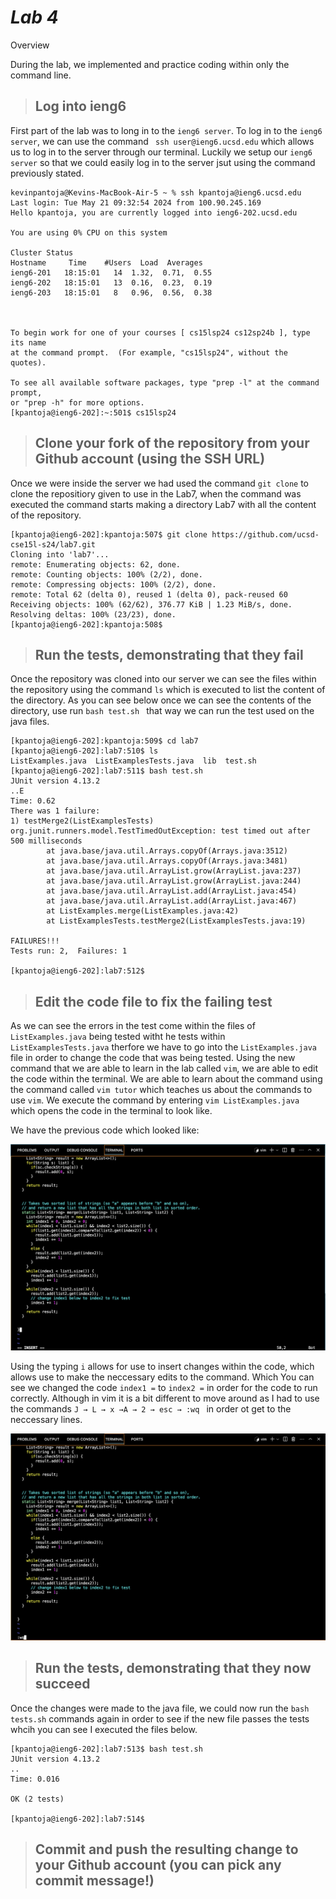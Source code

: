 # ___Lab 4___ 

Overview 

During the lab, we implemented and practice coding within only the command line.

> ## Log into ieng6 ##

First part of the lab was to long in to the `ieng6 server`. To log in to the `ieng6 server`, we can use the command ` ssh user@ieng6.ucsd.edu` which allows us to log in to the server through our terminal. Luckily we setup our `ieng6 server` so that we could easily log in to the server jsut using the command previously stated.

```
kevinpantoja@Kevins-MacBook-Air-5 ~ % ssh kpantoja@ieng6.ucsd.edu
Last login: Tue May 21 09:32:54 2024 from 100.90.245.169
Hello kpantoja, you are currently logged into ieng6-202.ucsd.edu

You are using 0% CPU on this system

Cluster Status 
Hostname     Time    #Users  Load  Averages  
ieng6-201   18:15:01   14  1.32,  0.71,  0.55
ieng6-202   18:15:01   13  0.16,  0.23,  0.19
ieng6-203   18:15:01   8   0.96,  0.56,  0.38

 

To begin work for one of your courses [ cs15lsp24 cs12sp24b ], type its name 
at the command prompt.  (For example, "cs15lsp24", without the quotes).

To see all available software packages, type "prep -l" at the command prompt,
or "prep -h" for more options.
[kpantoja@ieng6-202]:~:501$ cs15lsp24 
```

> ## Clone your fork of the repository from your Github account (using the SSH URL) ##

Once we were inside the server we had used the command `git clone` to clone the repositiory given to use in the Lab7, when the command was executed the command starts making a directory Lab7 with all the content of the repository. 

```
[kpantoja@ieng6-202]:kpantoja:507$ git clone https://github.com/ucsd-cse15l-s24/lab7.git
Cloning into 'lab7'...
remote: Enumerating objects: 62, done.
remote: Counting objects: 100% (2/2), done.
remote: Compressing objects: 100% (2/2), done.
remote: Total 62 (delta 0), reused 1 (delta 0), pack-reused 60
Receiving objects: 100% (62/62), 376.77 KiB | 1.23 MiB/s, done.
Resolving deltas: 100% (23/23), done.
[kpantoja@ieng6-202]:kpantoja:508$
```

> ## Run the tests, demonstrating that they fail

Once the repository was cloned into our server we can see the files within the repository using the command `ls` which is executed to list the content of the directory. As you can see below once we can see the contents of the directory, use run `bash test.sh ` that way we can run the test used on the java files.

```
[kpantoja@ieng6-202]:kpantoja:509$ cd lab7 
[kpantoja@ieng6-202]:lab7:510$ ls
ListExamples.java  ListExamplesTests.java  lib  test.sh
[kpantoja@ieng6-202]:lab7:511$ bash test.sh
JUnit version 4.13.2
..E
Time: 0.62
There was 1 failure:
1) testMerge2(ListExamplesTests)
org.junit.runners.model.TestTimedOutException: test timed out after 500 milliseconds
        at java.base/java.util.Arrays.copyOf(Arrays.java:3512)
        at java.base/java.util.Arrays.copyOf(Arrays.java:3481)
        at java.base/java.util.ArrayList.grow(ArrayList.java:237)
        at java.base/java.util.ArrayList.grow(ArrayList.java:244)
        at java.base/java.util.ArrayList.add(ArrayList.java:454)
        at java.base/java.util.ArrayList.add(ArrayList.java:467)
        at ListExamples.merge(ListExamples.java:42)
        at ListExamplesTests.testMerge2(ListExamplesTests.java:19)

FAILURES!!!
Tests run: 2,  Failures: 1

[kpantoja@ieng6-202]:lab7:512$ 
```

> ## Edit the code file to fix the failing test

As we can see the errors in the test come within the files of `ListExamples.java` being tested witht he tests within `ListExamplesTests.java` therfore we have to go into the `ListExamples.java` file in order to change the code that was being tested. Using the new command that we are able to learn in the lab called `vim`, we are able to edit the code within the terminal. We are able to learn about the command using the command called `vim tutor` which teaches us about the commands to use `vim`. We execute the command by entering `vim ListExamples.java` which opens the code in the terminal to look like.

We have the previous code which looked like:

![Image](https://github.com/Kpantoja2905/cse15l-lab-reports/blob/main/Screenshot%202024-05-22%20at%206.08.59%20PM.png?raw=true)

Using the typing `i` allows for use to insert changes within the code, which allows use to make the neccessary edits to the command. Which You can see we changed the code `index1 =` to `index2 =` in order for the code to run correctly. Although in vim it is a bit different to move around as I had to use the commands `J → L → x →A → 2 → esc → :wq ` in order ot get to the neccessary lines.

![Image](https://github.com/Kpantoja2905/cse15l-lab-reports/blob/main/Screenshot%202024-05-22%20at%206.09.39%20PM.png?raw=true)

> ## Run the tests, demonstrating that they now succeed
Once the changes were made to the java file, we could now run the `bash tests.sh` commands again in order to see if the new file passes the tests whcih you can see I executed the files below.

```
[kpantoja@ieng6-202]:lab7:513$ bash test.sh
JUnit version 4.13.2
..
Time: 0.016

OK (2 tests)

[kpantoja@ieng6-202]:lab7:514$ 
```
> ## Commit and push the resulting change to your Github account (you can pick any commit message!)
